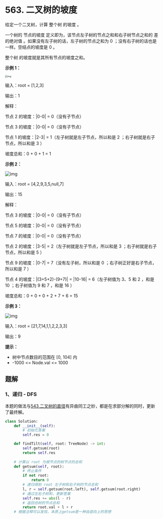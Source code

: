 # 563. 二叉树的坡度

给定一个二叉树，计算 整个树 的坡度 。

一个树的 节点的坡度 定义即为，该节点左子树的节点之和和右子树节点之和的 差的绝对值 。如果没有左子树的话，左子树的节点之和为 0 ；没有右子树的话也是一样。空结点的坡度是 0 。

整个树 的坡度就是其所有节点的坡度之和。

 

**示例 1：**

<img src="https://assets.leetcode.com/uploads/2020/10/20/tilt1.jpg" alt="img" style="zoom:50%;" />

输入：root = [1,2,3]

输出：1

解释：

节点 2 的坡度：|0-0| = 0（没有子节点）

节点 3 的坡度：|0-0| = 0（没有子节点）

节点 1 的坡度：|2-3| = 1（左子树就是左子节点，所以和是 2 ；右子树就是右子节点，所以和是 3 ）

坡度总和：0 + 0 + 1 = 1

**示例 2：**

![img](https://assets.leetcode.com/uploads/2020/10/20/tilt2.jpg)

输入：root = [4,2,9,3,5,null,7]

输出：15

解释：

节点 3 的坡度：|0-0| = 0（没有子节点）

节点 5 的坡度：|0-0| = 0（没有子节点）

节点 7 的坡度：|0-0| = 0（没有子节点）

节点 2 的坡度：|3-5| = 2（左子树就是左子节点，所以和是 3 ；右子树就是右子节点，所以和是 5 ）

节点 9 的坡度：|0-7| = 7（没有左子树，所以和是 0 ；右子树正好是右子节点，所以和是 7 ）

节点 4 的坡度：|(3+5+2)-(9+7)| = |10-16| = 6（左子树值为 3、5 和 2 ，和是 10 ；右子树值为 9 和 7 ，和是 16 ）

坡度总和：0 + 0 + 0 + 2 + 7 + 6 = 15

**示例 3：**

![img](https://assets.leetcode.com/uploads/2020/10/20/tilt3.jpg)

输入：root = [21,7,14,1,1,2,2,3,3]

输出：9

**提示：**

- 树中节点数目的范围在 [0, 104] 内
- -1000 <= Node.val <= 1000

## 题解

### 1、递归 - DFS

本题的做法与[543.二叉树的直径](https://github.com/CastleYeager/PythonicLeetcode/blob/main/%E6%A0%91/%E4%BA%8C%E5%8F%89%E6%A0%91/543.%20%E4%BA%8C%E5%8F%89%E6%A0%91%E7%9A%84%E7%9B%B4%E5%BE%84.md)有异曲同工之妙，都是在求部分解的同时，更新了最终解。

```python
class Solution:
    def __init__(self):
        # 初始化答案
        self.res = 0

    def findTilt(self, root: TreeNode) -> int:
        self.getsum(root)
        return self.res
	
    # 计算以 root 为根节点的树节点的总和
    def getsum(self, root):
        # 终止条件
        if not root:
            return 0
        # 递归得到 root 左子树和右子树的节点总和
        l, r = self.getsum(root.left), self.getsum(root.right)
        # 通过左右子树和，更新答案
        self.res += abs(l - r)
        # 返回总树的节点总和
        return root.val + l + r
   	# 根据注释可以发现，本质上getsum是一种自底向上的思想
```

